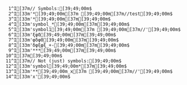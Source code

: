      1^I[37m// Symbols:[39;49;00m$
     2^I[33m'*[39;49;00m[37m [39;49;00m[37m//test[39;49;00m$
     3^I[33m'*[39;49;00m[37m[39;49;00m$
     4^I[33m'symbol_*[39;49;00m[37m[39;49;00m$
     5^I[33m'symbol1[39;49;00m[37m [39;49;00m[37m//'[39;49;00m$
     6^I[33m'ξφδ[39;49;00m[37m[39;49;00m$
     7^I[33m'φδφ0[39;49;00m[37m[39;49;00m$
     8^I[33m'δφξφξ_+-[39;49;00m[37m[39;49;00m$
     9^I[33m'***[39;49;00m[37m[39;49;00m$
    10^I[37m[39;49;00m$
    11^I[37m// Not (just) symbols:[39;49;00m$
    12^I[33m'symbol[39;49;00m*[37m[39;49;00m$
    13^I[33m'**[39;49;00m_x[37m [39;49;00m[37m//'[39;49;00m$
    14^I[33m'x'[39;49;00m$
